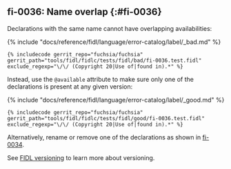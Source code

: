 ## fi-0036: Name overlap {:#fi-0036}

Declarations with the same name cannot have overlapping availabilities:

{% include "docs/reference/fidl/language/error-catalog/label/_bad.md" %}

```fidl
{% includecode gerrit_repo="fuchsia/fuchsia" gerrit_path="tools/fidl/fidlc/tests/fidl/bad/fi-0036.test.fidl" exclude_regexp="\/\/ (Copyright 20|Use of|found in).*" %}
```

Instead, use the `@available` attribute to make sure only one of the
declarations is present at any given version:

{% include "docs/reference/fidl/language/error-catalog/label/_good.md" %}

```fidl
{% includecode gerrit_repo="fuchsia/fuchsia" gerrit_path="tools/fidl/fidlc/tests/fidl/good/fi-0036.test.fidl" exclude_regexp="\/\/ (Copyright 20|Use of|found in).*" %}
```

Alternatively, rename or remove one of the declarations as shown in
[fi-0034](#fi-0034).

See [FIDL versioning][fidl-versioning] to learn more about versioning.

[fidl-versioning]: /reference/fidl/language/versioning.md
